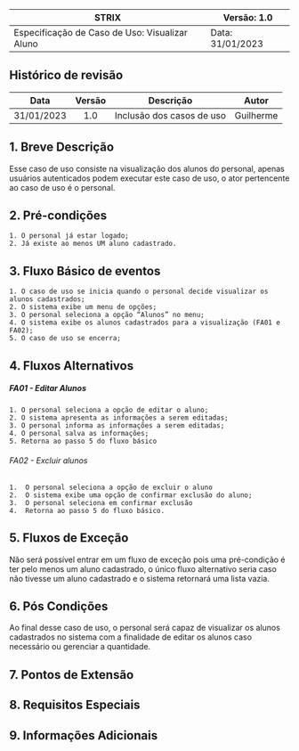 | STRIX                                           |   Versão:           1.0 |
|------------------------------------------------|-------------------------|
| Especificação de Caso de Uso: Visualizar Aluno |   Data:  31/01/2023     |

## Histórico de revisão
|    Data    | Versão |         Descrição         |   Autor   |
|:----------:|:------:|:-------------------------:|:---------:|
| 31/01/2023 | 1.0    | Inclusão dos casos de uso | Guilherme |

## 1. Breve Descrição
Esse caso de uso consiste na visualização dos alunos do personal, apenas usuários autenticados podem executar este caso de uso, o ator pertencente ao caso de uso é o personal.

## 2. Pré-condições
	1. O personal já estar logado;
	2. Já existe ao menos UM aluno cadastrado.

## 3. Fluxo Básico de eventos
	1. O caso de uso se inicia quando o personal decide visualizar os alunos cadastrados;
	2. O sistema exibe um menu de opções;
	3. O personal seleciona a opção “Alunos” no menu;
	4. O sistema exibe os alunos cadastrados para a visualização (FA01 e FA02);
	5. O caso de uso se encerra;

## 4. Fluxos Alternativos
##### FA01 - Editar Alunos
	1. O personal seleciona a opção de editar o aluno;
	2. O sistema apresenta as informações a serem editadas;
	3. O personal informa as informações a serem editadas;
	4. O personal salva as informações;
	5. Retorna ao passo 5 do fluxo básico
###### FA02 - Excluir alunos
	1.  O personal seleciona a opção de excluir o aluno
	2.  O sistema exibe uma opção de confirmar exclusão do aluno;
	3.  O personal seleciona em confirmar exclusão 
	4.  Retorna ao passo 5 do fluxo básico.

## 5. Fluxos de Exceção
Não será possível entrar em um fluxo de exceção pois uma pré-condição é ter pelo menos um aluno cadastrado, o único fluxo alternativo seria caso não tivesse um aluno cadastrado e o sistema retornará uma lista vazia.

## 6. Pós Condições
Ao final desse caso de uso, o personal será capaz de visualizar os alunos cadastrados no sistema com a finalidade de editar os alunos caso necessário ou gerenciar a quantidade.

## 7. Pontos de Extensão
## 8. Requisitos Especiais
## 9. Informações Adicionais
